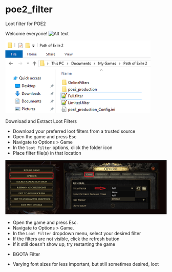 # poe2_filter
Loot filter for POE2

Welcome everyone!
![Alt text](https://github.com/ment2008/POE2/blob/main/filter.gif?raw=true "Title")



![Alt text](https://github.com/ment2008/POE2/blob/main/folder.png?raw=true "Title")


Download and Extract Loot Filters

- Download your preferred loot filters from a trusted source
- Open the game and press Esc
- Navigate to Options > Game
- In the `loot Filter` options, click the folder icon
- Place filter file(s) in that location


![Alt text](https://github.com/ment2008/POE2/blob/main/Options.jpg?raw=true "Title")

- Open the game and press Esc.
- Navigate to Options > Game.
- In the `Loot Filter` dropdown menu, select your desired filter
- If the filters are not visible, click the refresh button
- If it still doesn't show up, try restarting the game


* BGOTA Filter
- Varying font sizes for less important, but still sometimes desired, loot